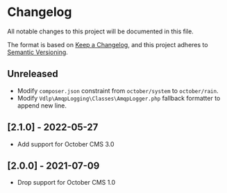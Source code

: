 # Changelog
All notable changes to this project will be documented in this file.

The format is based on [Keep a Changelog](https://keepachangelog.com/en/1.0.0/),
and this project adheres to [Semantic Versioning](https://semver.org/spec/v2.0.0.html).

## Unreleased

- Modify `composer.json` constraint from `october/system` to `october/rain`.
- Modify `Vdlp\AmqpLogging\Classes\AmqpLogger.php` fallback formatter to append new line.

## [2.1.0] - 2022-05-27

- Add support for October CMS 3.0

## [2.0.0] - 2021-07-09

- Drop support for October CMS 1.0
